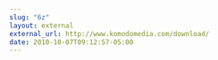 ```yaml
---
slug: "6z"
layout: external
external_url: http://www.komodomedia.com/download/
date: 2010-10-07T09:12:57-05:00
---
```

